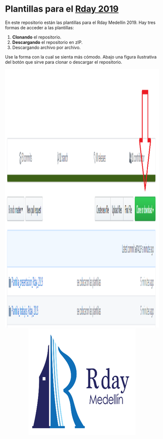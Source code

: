 # Plantillas para el [Rday 2019](https://rdaymedellin.github.io)

En este repositorio están las plantillas para el Rday Medellín 2019. Hay tres formas de acceder a las plantillas:

1. **Clonando** el repositorio.
2. **Descargando** el repositorio en zIP.
3. Descargando archivo por archivo.

Use la forma con la cual se sienta más cómodo. Abajo una figura ilustrativa del botón que sirve para clonar o descargar el repositorio.

<center>
<img src="xxximagenes/captura.png" alt="Figura" width="850" height="850">
</center>

<center>
<img src="xxximagenes/logo.png" alt="poster" width="350" height="350">
</center>